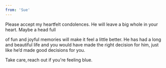 ```yaml
---
from: 'Sue'
---
```


Please accept my heartfelt condolences. He will leave a big whole in your heart. Maybe a head full

of fun and joyful memories will make it feel a little better. He has had a long and beautiful life and you would have made the right decision for him, just like he’d made good decisions for you. 

Take care, reach out if you're feeling blue.  